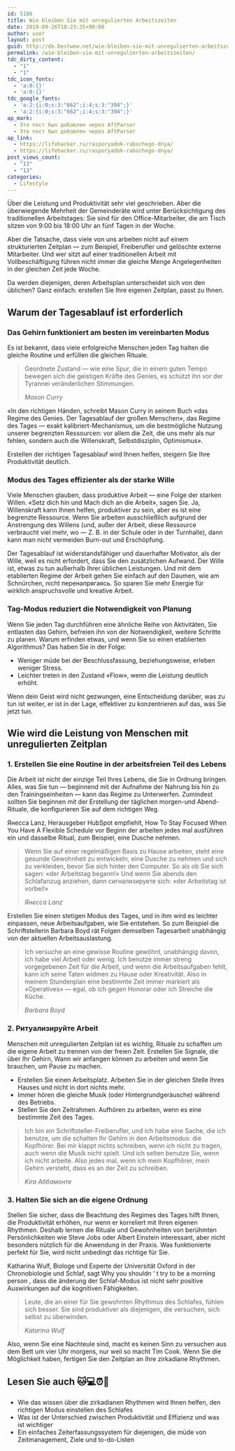 ```yaml
---
id: 5186
title: Wie bleiben Sie mit unregulierten Arbeitszeiten
date: 2019-09-26T18:23:35+00:00
author: user
layout: post
guid: http://de.bestwow.net/wie-bleiben-sie-mit-unregulierten-arbeitszeiten/
permalink: /wie-bleiben-sie-mit-unregulierten-arbeitszeiten/
tdc_dirty_content:
  - "1"
  - "1"
tdc_icon_fonts:
  - 'a:0:{}'
  - 'a:0:{}'
tdc_google_fonts:
  - 'a:2:{i:0;s:3:"662";i:4;s:3:"394";}'
  - 'a:2:{i:0;s:3:"662";i:4;s:3:"394";}'
ap_mark:
  - Это пост был добавлен через AftParser
  - Это пост был добавлен через AftParser
ap_link:
  - https://lifehacker.ru/rasporyadok-rabochego-dnya/
  - https://lifehacker.ru/rasporyadok-rabochego-dnya/
post_views_count:
  - "13"
  - "13"
categories:
  - Lifestyle
---
```

Über die Leistung und Produktivität sehr viel geschrieben. Aber die überwiegende Mehrheit der Gemeinderäte wird unter Berücksichtigung des traditionellen Arbeitstages: Sie sind für den Office-Mitarbeiter, die am Tisch sitzen von 9:00 bis 18:00 Uhr an fünf Tagen in der Woche.

Aber die Tatsache, dass viele von uns arbeiten nicht auf einem strukturierten Zeitplan — zum Beispiel, Freiberufler und gelöschte externe Mitarbeiter. Und wer sitzt auf einer traditionellen Arbeit mit Vollbeschäftigung führen nicht immer die gleiche Menge Angelegenheiten in der gleichen Zeit jede Woche.

Da werden diejenigen, deren Arbeitsplan unterscheidet sich von den üblichen? Ganz einfach: erstellen Sie Ihre eigenen Zeitplan, passt zu Ihnen.

## Warum der Tagesablauf ist erforderlich

### Das Gehirn funktioniert am besten im vereinbarten Modus

Es ist bekannt, dass viele erfolgreiche Menschen jeden Tag halten die gleiche Routine und erfüllen die gleichen Rituale.

> <div>
>   <p>
>     Geordnete Zustand — wie eine Spur, die in einem guten Tempo bewegen sich die geistigen Kräfte des Genies, es schützt ihn vor der Tyrannei veränderlichen Stimmungen.
>   </p></p>
> </div>
> 
> _Mason Curry_

«In den richtigen Händen, schreibt Mason Curry in seinem Buch «das Regime des Genies. Der Tagesablauf der großen Menschen», das Regime des Tages — exakt kalibriert-Mechanismus, um die bestmögliche Nutzung unserer begrenzten Ressourcen: vor allem die Zeit, die uns mehr als nur fehlen, sondern auch die Willenskraft, Selbstdisziplin, Optimismus».

Erstellen der richtigen Tagesablauf wird Ihnen helfen, steigern Sie Ihre Produktivität deutlich.

### Modus des Tages effizienter als der starke Wille

Viele Menschen glauben, dass produktive Arbeit — eine Folge der starken Willen. «Setz dich hin und Mach dich an die Arbeit», sagen Sie. Ja, Willenskraft kann Ihnen helfen, produktiver zu sein, aber es ist eine begrenzte Ressource. Wenn Sie arbeiten ausschließlich aufgrund der Anstrengung des Willens (und, außer der Arbeit, diese Ressource verbraucht viel mehr, wo — Z. B. in der Schule oder in der Turnhalle), dann kann man nicht vermeiden Burn-out und Erschöpfung.

Der Tagesablauf ist widerstandsfähiger und dauerhafter Motivator, als der Wille, weil es nicht erfordert, dass Sie den zusätzlichen Aufwand. Der Wille ist, etwas zu tun außerhalb Ihrer üblichen Leistungen. Und mit dem etablierten Regime der Arbeit gehen Sie einfach auf den Daumen, wie am Schnürchen, nicht перенапрягаясь. So sparen Sie mehr Energie für wirklich anspruchsvolle und kreative Arbeit.

### Tag-Modus reduziert die Notwendigkeit von Planung

Wenn Sie jeden Tag durchführen eine ähnliche Reihe von Aktivitäten, Sie entlasten das Gehirn, befreien ihn von der Notwendigkeit, weitere Schritte zu planen. Warum erfinden etwas, und wenn Sie so einen etablierten Algorithmus? Das haben Sie in der Folge:

  * Weniger müde bei der Beschlussfassung, beziehungsweise, erleben weniger Stress.
  * Leichter treten in den Zustand «Flow», wenn die Leistung deutlich erhöht.

Wenn dein Geist wird nicht gezwungen, eine Entscheidung darüber, was zu tun ist weiter, er ist in der Lage, effektiver zu konzentrieren auf das, was Sie jetzt tun.

## Wie wird die Leistung von Menschen mit unregulierten Zeitplan

### 1. Erstellen Sie eine Routine in der arbeitsfreien Teil des Lebens

Die Arbeit ist nicht der einzige Teil Ihres Lebens, die Sie in Ordnung bringen. Alles, was Sie tun — beginnend mit der Aufnahme der Nahrung bis hin zu den Trainingseinheiten — kann das Regime zu Unterwerfen. Zumindest sollten Sie beginnen mit der Erstellung der täglichen morgen-und Abend-Rituale, die konfigurieren Sie auf dem richtigen Weg.

Янесса Lanz, Herausgeber HubSpot empfiehlt,  <span><span> How To Stay Focused When You Have A Flexible Schedule </span> </span> vor Beginn der arbeiten jedes mal ausführen ein und dasselbe Ritual, zum Beispiel, eine Dusche nehmen.

> <div>
>   <p>
>     Wenn Sie auf einer regelmäßigen Basis zu Hause arbeiten, steht eine gesunde Gewohnheit zu entwickeln, eine Dusche zu nehmen und sich zu verkleiden, bevor Sie sich hinter den Computer. So als ob Sie sich sagen: «der Arbeitstag begann!» Und wenn Sie abends den Schlafanzug anziehen, dann сигнализируете sich: «der Arbeitstag ist vorbei!»
>   </p></p>
> </div>
> 
> _Янесса Lanz_

Erstellen Sie einen stetigen Modus des Tages, und in ihm wird es leichter einpassen, neue Arbeitsaufgaben, wie Sie entstehen. So zum Beispiel die Schriftstellerin Barbara Boyd rät Folgen demselben Tagesarbeit unabhängig von der aktuellen Arbeitsauslastung.

> <div>
>   <p>
>     Ich versuche an eine gewisse Routine gewöhnt, unabhängig davon, ich habe viel Arbeit oder wenig. Ich benutze immer streng vorgegebenen Zeit für die Arbeit, und wenn die Arbeitsaufgaben fehlt, kann ich seine Taten widmen zu Hause oder Kreativität. Also in meinem Stundenplan eine bestimmte Zeit immer markiert als «Operatives» — egal, ob ich gegen Honorar oder ich Streiche die Küche.
>   </p></p>
> </div>
> 
> _Barbara Boyd_

### 2. Ритуализируйте Arbeit

Menschen mit unregulierten Zeitplan ist es wichtig, Rituale zu schaffen um die eigene Arbeit zu trennen von der freien Zeit. Erstellen Sie Signale, die über Ihr Gehirn, Wann wir anfangen können zu arbeiten und wenn Sie brauchen, um Pause zu machen.

  * Erstellen Sie einen Arbeitsplatz. Arbeiten Sie in der gleichen Stelle Ihres Hauses und nicht in dort nichts mehr.
  * Immer hören die gleiche Musik (oder Hintergrundgeräusche) während des Betriebs.
  * Stellen Sie den Zeitrahmen. Aufhören zu arbeiten, wenn es eine bestimmte Zeit des Tages.

> <div>
>   <p>
>     Ich bin ein Schriftsteller-Freiberufler, und ich habe eine Sache, die ich benutze, um die schalten Ihr Gehirn in den Arbeitsmodus: die Kopfhörer. Bei mir klappt nichts schreiben, wenn ich nicht zu tragen, auch wenn die Musik nicht spielt. Und ich selten benutze Sie, wenn ich nicht arbeite. Also jedes mal, wenn ich mein Kopfhörer, mein Gehirn versteht, dass es an der Zeit zu schreiben.
>   </p></p>
> </div>
> 
> _Kira Аббамонте_

### 3. Halten Sie sich an die eigene Ordnung

Stellen Sie sicher, dass die Beachtung des Regimes des Tages hilft Ihnen, die Produktivität erhöhen, nur wenn er korreliert mit Ihren eigenen Rhythmen. Deshalb lernen die Rituale und Gewohnheiten von berühmten Persönlichkeiten wie Steve Jobs oder Albert Einstein interessant, aber nicht besonders nützlich für die Anwendung in der Praxis. Was funktionierte perfekt für Sie, wird nicht unbedingt das richtige für Sie.

Katharina Wulf, Biologe und Experte der Universität Oxford in der Chronobiologie und Schlaf, sagt <span><span> Why you shouldn &#8216; t try to be a morning person </span> </span>, dass die änderung der Schlaf-Modus ist nicht sehr positive Auswirkungen auf die kognitiven Fähigkeiten.

> <div>
>   <p>
>     Leute, die an einer für Sie gewohnten Rhythmus des Schlafes, fühlen sich besser. Sie sind produktiver als diejenigen, die versuchen, sich selbst zu überwinden.
>   </p></p>
> </div>
> 
> _Katarina Wulf_

Also, wenn Sie eine Nachteule sind, macht es keinen Sinn zu versuchen aus dem Bett um vier Uhr morgens, nur weil so macht Tim Cook. Wenn Sie die Möglichkeit haben, fertigen Sie den Zeitplan an Ihre zirkadiane Rhythmen.

<div>
  <h2 class="read-also__title">
    <span>Lesen Sie auch</span> <span>🐱💻⏰📓 </span>
  </h2>
  
  <ul class="read-also__list">
    <li>
      Wie das wissen über die zirkadianen Rhythmen wird Ihnen helfen, den richtigen Modus einstellen des Schlafes
    </li>
    <li>
      Was ist der Unterschied zwischen Produktivität und Effizienz und was ist wichtiger
    </li>
    <li>
      Ein einfaches Zeiterfassungssystem für diejenigen, die müde von Zeitmanagement, Ziele und to-do-Listen
    </li>
  </ul>
</div>